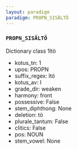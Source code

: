 ```yaml
---
layout: paradigm
paradigm: PROPN_SISÄLTÖ
---
```

### ` PROPN_SISÄLTÖ `

Dictionary class 1ltö
* kotus_tn: 1
* upos: PROPN
* suffix_regex: ltö
* kotus_av: I
* grade_dir: weaken
* harmony: front
* possessive: False
* stem_diphthong: None
* deletion: tö
* plurale_tantum: False
* clitics: False
* pos: NOUN
* stem_vowel: None

